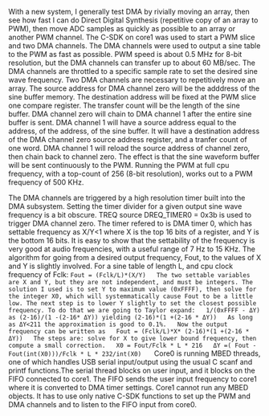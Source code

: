 With a new system, I generally test DMA by rivially moving an array, then see how fast I can do Direct Digital Synthesis (repetitive copy of an array to PWM), then move ADC samples as quickly as possible to an array or another PWM channel. The C-SDK on core1 was used to start a PWM slice and two DMA channels. The DMA channels were used to output a sine table to the PWM as fast as possible. PWM speed is about 0.5 MHz for 8-bit resolution, but the DMA channels can transfer up to about 60 MB/sec. The DMA channels are throttled to a specific sample rate to set the desired sine wave frequency. Two DMA channels are necessary to repetitively move an array. The source address for DMA channel zero will be the adddress of the sine buffer memory. The destination address will be fixed at the PWM slice one compare register. The transfer count will be the length of the sine buffer. DMA channel zero will chain to DMA channel 1 after the entire sine buffer is sent. DMA channel 1 will have a source address equal to the address, of the address, of the sine buffer. It will have a destination address of the DMA channel zero source address register, and a tranfer count of one word. DMA channel 1 will reload the source address of channel zero, then chain back to channel zero. The effect is that the sine waveform buffer will be sent continuously to the PWM. Running the PWM at full cpu frequency, with a top-count of 256 (8-bit resolution), works out to a PWM frequency of 500 KHz. 

The DMA channels are triggered by a high resolution timer built into the DMA subsystem. Setting the timer divider for a given output sine wave frequency is a bit obscure.
TREQ source DREQ_TIMER0 = 0x3b is used to trigger DMA channel zero. The timer refered to is DMA timer 0, which has settable frequency as X/Y<1 where X is the top 16 bits of a register, and Y is the bottom 16 bits. It is easy to show that the settability of the frequency is very good at audio frequencies, with a useful range of 7 Hz to 15 KHz.  The algorithm for going from a desired output frequency, Fout, to the values of X and Y is slightly involved. For a sine table of length L, and cpu clock frequency of Fclk:
`Fout = (Fclk/L)*(X/Y)  
The two settable variables are X and Y, but they are not independent, and must be integers. The solution I used is to set Y to maximum value (0xFFFF), then solve for the integer X0, which will systemmatically cause Fout to be a little low. The next step is to lower Y slightly to set the closest possible frequency. To do that we are going to Taylor expand:  
1/(0xFFFF - ΔY) as (2-16)/(1 -(2-16* ΔY)) yielding (2-16)*(1 +(2-16 * ΔY))  
As long as ΔY<211 the approximation is good to 0.1%.  
Now the output frequency can be written as  
Fout = (Fclk/L)*X* (2-16)*(1 +(2-16 * ΔY))  
The steps are: solve for X to give lower bound frequency, then compute a small correction.  
X0 = Fout/Fclk * L * 216  
ΔY =( Fout - Fout(int(X0)))/Fclk * L * 232/int(X0)  
`
Core0 is running MBED threads, one of which handles USB serial input/output using the usual C scanf and printf functions.The serial thread blocks on user input, and it blocks on the FIFO connected to core1. The FIFO sends the user input frequency to core1 where it is converted to DMA timer settings. Core1 cannot run any MBED objects. It has to use only native C-SDK functions to set up the PWM and DMA channels and to listen to the FIFO input from core0. 

